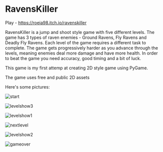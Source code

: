 # RavensKiller

Play - https://roeia98.itch.io/ravenskiller

RavensKiller is a jump and shoot style game with five different levels. 
The game has 3 types of raven enemies - Ground Ravens, Fly Ravens and Deadly Fly Ravens.
Each level of the game requires a different task to complete.
The game gets progressively harder as you advance through the levels, meaning enemies deal more damage and have more health.
In order to beat the game you need accuracy, good timing and a bit of luck.

This game is my first attemp at creating 2D style game using PyGame.

The game uses free and public 2D assets

Here's some pictures:

![start](https://i.imgur.com/DplUxOP.png)

![levelshow3](https://i.imgur.com/lQI5dg6.png)

![levelshow1](https://i.imgur.com/lpuDtLe.png)

![nextlevel](https://i.imgur.com/QVT3QVU.png)

![levelshow2](https://i.imgur.com/P3F6uNs.png)

![gameover](https://i.imgur.com/yAfrszF.png)
